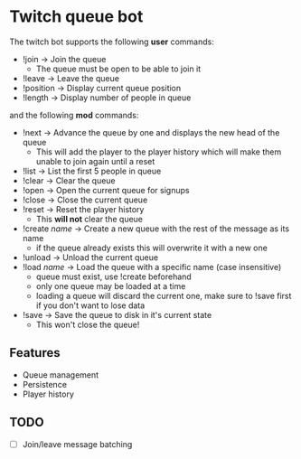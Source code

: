Twitch queue bot
================

The twitch bot supports the following **user** commands:

- !join -> Join the queue
  - The queue must be open to be able to join it
- !leave -> Leave the queue
- !position -> Display current queue position
- !length -> Display number of people in queue

and the following **mod** commands:

- !next -> Advance the queue by one and displays the new head of the queue
  - This will add the player to the player history which will make them unable to join again until a reset
- !list -> List the first 5 people in queue
- !clear -> Clear the queue
- !open -> Open the current queue for signups
- !close -> Close the current queue
- !reset -> Reset the player history
  - This **will not** clear the queue
- !create *name* -> Create a new queue with the rest of the message as its name
  - if the queue already exists this will overwrite it with a new one
- !unload -> Unload the current queue
- !load *name* -> Load the queue with a specific name (case insensitive)
  - queue must exist, use !create beforehand
  - only one queue may be loaded at a time
  - loading a queue will discard the current one, make sure to !save first if you don't want to lose data
- !save -> Save the queue to disk in it's current state
  - This won't close the queue!

Features
---------

- Queue management
- Persistence
- Player history

TODO
-----

- [ ] Join/leave message batching
